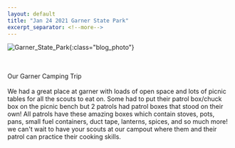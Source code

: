 ```yaml
---
layout: default
title: "Jan 24 2021 Garner State Park"
excerpt_separator: <!--more-->
---
```

![Garner_State_Park](https://cbc-scouts-226.s3.amazonaws.com/garner_state_park.jpeg){:class="blog_photo"} <br><br><br>
<!--more-->
Our Garner Camping Trip<br> <br>
We had a great place at garner with loads of open space and lots of picnic tables for all the scouts to eat on. Some had to put their patrol box/chuck box on the picnic bench but 2 patrols had patrol boxes that stood on their own! All patrols have these amazing boxes which contain stoves, pots, pans, small fuel containers, duct tape, lanterns, spices, and so much more! we can't wait to have your scouts at our campout where them and their patrol can practice their cooking skills. 
